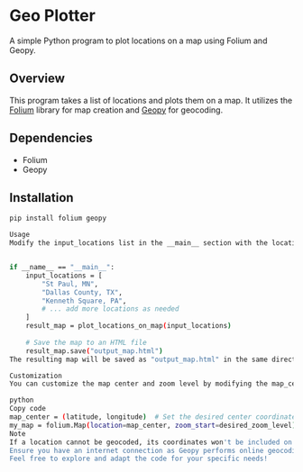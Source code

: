 # Geo Plotter

A simple Python program to plot locations on a map using Folium and Geopy.

## Overview

This program takes a list of locations and plots them on a map. It utilizes the [Folium](https://python-visualization.github.io/folium/) library for map creation and [Geopy](https://geopy.readthedocs.io/) for geocoding.

## Dependencies

- Folium
- Geopy

## Installation

```bash
pip install folium geopy

Usage
Modify the input_locations list in the __main__ section with the locations you want to plot. Then run the script.


if __name__ == "__main__":
    input_locations = [
        "St Paul, MN",
        "Dallas County, TX",
        "Kenneth Square, PA",
        # ... add more locations as needed
    ]
    result_map = plot_locations_on_map(input_locations)
    
    # Save the map to an HTML file
    result_map.save("output_map.html")
The resulting map will be saved as "output_map.html" in the same directory.

Customization
You can customize the map center and zoom level by modifying the map_center and zoom_start variables in the plot_locations_on_map function.

python
Copy code
map_center = (latitude, longitude)  # Set the desired center coordinates
my_map = folium.Map(location=map_center, zoom_start=desired_zoom_level)
Note
If a location cannot be geocoded, its coordinates won't be included on the map.
Ensure you have an internet connection as Geopy performs online geocoding.
Feel free to explore and adapt the code for your specific needs!

